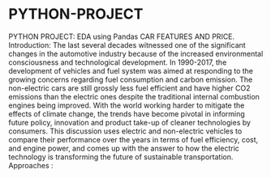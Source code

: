# PYTHON-PROJECT
PYTHON PROJECT: EDA using Pandas
CAR FEATURES AND PRICE.
Introduction: The last several decades witnessed one of the significant changes in the automotive industry because of the increased environmental consciousness and technological development. In 1990-2017, the development of vehicles and fuel system was aimed at responding to the growing concerns regarding fuel consumption and carbon emission. The non-electric cars are still grossly less fuel efficient and have higher CO2 emissions than the electric ones despite the traditional internal combustion engines being improved. With the world working harder to mitigate the effects of climate change, the trends have become pivotal in informing future policy, innovation and product take-up of cleaner technologies by consumers. This discussion uses electric and non-electric vehicles to compare their performance over the years in terms of fuel efficiency, cost, and engine power, and comes up with the answer to how the electric technology is transforming the future of sustainable transportation.
Approaches : 

